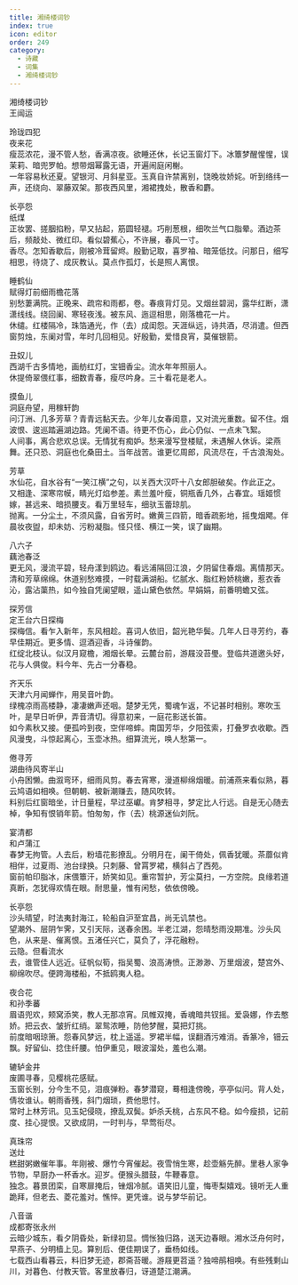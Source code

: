 ```yaml
---
title: 湘绮楼词钞
index: true
icon: editor
order: 249
category:
  - 诗藏
  - 词集
  - 湘绮楼词钞
---
```


湘绮楼词钞  
王闿运  
  
玲珑四犯  
夜来花  
瘦蕊浓花，漫不管人愁，香满凉夜。欲睡还休，长记玉窗灯下。冰簟梦醒惺惺，误茉莉、暗兜罗帕。想带烟幂露无语，开遍闹庭闲榭。  
一年容易秋还夏。望银河、月斜星亚。玉真自许禁离别，饶晚妆娇姹。听到络纬一声，还绕向、翠藤双架。那夜西风里，湘裙拽处，散香和麝。  
  
长亭怨  
纸煤  
正妆罢、搓胭掐粉，早又拈起，筋圆轻褪。巧削葱根，细吹兰气口脂晕。酒边茶后，频敲处、微红印。看似碧蕉心，不许展，春风一寸。  
香尽。怎知香歇后，刚被冷茸留烬。殷勤记取，喜罗袖、暗笼低抆。问那日，细写相思，待烧了、成灰教认。莫点作孤灯，长是照人离恨。  
  
睡鹤仙  
赋得灯前细雨檐花落  
别愁萋满院。正晚来、疏帘和雨都，卷。春痕背灯见。又烟丝碧润，露华红断，潇潇线线。绕回阑、寒轻夜浅。被东风、迤逗相思，刚落檐花一片。  
休缱。红楼隔冷，珠箔通光，作（去）成闺怨。天涯纵远，诗共酒，尽消遣。但西窗剪烛，东阑对雪，年时几回相见。好殷勤，爱惜良宵，莫催银箭。  
  
丑奴儿  
西湖千古多情地，画舫红灯，宝钿香尘。流水年年照丽人。  
休提倚翠偎红事，细数青春，瘦尽吟身。三十看花是老人。  
  
摸鱼儿  
洞庭舟望，用稼轩韵  
问汀洲、几多芳草？青青远黏天去。少年儿女春闺意，又对流光重数。留不住。烟波恨、逡巡踏遍湖边路。凭阑不语。待更不伤心，此心仍似、一点未飞絮。  
人间事，离合悲欢总误。无情犹有痴妒。愁来漫写登楼赋，未遇解人休诉。梁燕舞。还只恐、洞庭也化桑田土。当年战苦。谁更忆周郎，风流尽在，千古浪淘处。  
  
芳草  
水仙花，自水谷有“一笑江横”之句，以关西大汉吓十八女郎胆破矣。作此正之。  
又相逢、深寒帘幙，睛光灯焰参差。素兰羞叶瘦，铜瓶香几外，占春宜。瑶姬惯嫁，甚远来、暗损腰支。看万里轻车，细驮玉蕾琼肌。  
抛离。一分尘土，不须风露，自省芳时。嫩黄三四箭，暗香疏影地，摇曳烟飔。伴晨妆夜盥，却未妨、污粉凝脂。怪只怪、横江一笑，误了幽期。  
  
八六子  
藕池春泛  
更无风，漫流平碧，轻舟漾到鸥边。看远浦隔回江浪，夕阴留住春烟。离情那天。  
清和芳草绵绵。休道别愁难摸，一时载满湖船。忆腻水、脂红粉娇桃嫩，惹衣香沁，露沾蕖热，如今独自凭阑望眼，遥山黛色依然。早娟娟，前番明蟾又弦。  
  
探芳信  
定王台六日探梅  
探梅信。看乍入新年，东风相趁。喜词人依旧，韶光艳华鬓。几年人日寻芳约，春早佳期近。更多情、逗酒迎香，斗诗催韵。  
红绽北枝认。似汉月窥檐，湘烟长晕。云麓台前，游屐没苔璺。登临共道邀头好，花与人俱俊。料今年、先占一分春稳。  
  
齐天乐  
天津六月闻蝉作，用吴音叶韵。  
绿槐凉雨高楼静，凄凄嫩声还咽。楚梦无凭，蜀魂乍返，不记甚时相别。寒吹玉叶，是早日听伊，弄音清切。得意初来，一庭花影送长笛。  
如今素秋又接。便孤吟到夜，空伴啼蟀。南国芳华，夕阳弦索，打叠罗衣收歇。西风漫曳，斗惊起离心，玉壶冰热。细算流光，唤人愁第一。  
  
倦寻芳  
湖曲待风寄半山  
小舟困懒。曲溆弯环，细雨风剪。春去宵寒，漫道柳绵烟暖。前浦燕来看似熟，暮云鸠语如相唤。但朝朝、被新潮赚去，随风吹转。  
料别后红窗暗坐，计日量程，早过巫巘。肯梦相寻，梦定比人行远。自是无心随去棹，争知有恨销年箭。怕匆匆，作（去）桃源迷仙刘阮。  
  
宴清都  
和卢蒲江  
春梦无拘管。人去后，粉墙花影撩乱。分明月在，阑干倚处，佩香犹暖。茶蘼似肯相伴，过夏雨、池台绿换。只刺藤、曾罥罗裙，横斜占了西苑。  
窗前帕印脂冰，床偎簟汗，娇笑如见。重帘暂护，芳尘莫扫，一方空院。良缘若道真断，怎犹得欢情在眼。耐思量，惟有闲愁，依依傍晚。  
  
长亭怨  
沙头晴望，时法夷封海江，轮船自沪至宜昌，尚无讥禁也。  
望潮外、层阴乍霁，又引天际，送春余困。半老江湖，怨晴愁雨没期准。沙头风色，从来是、催离恨。五渚任兴亡，莫负了，浮花融粉。  
云隐。但看流水  
去，谁管佳人远近。征帆似筍，指吴蜀、浪高涛愤。正渺渺、万里烟波，楚宫外、柳绵吹尽。便跨海楼船，不抵鸥夷人稳。  
  
夜合花  
和孙季蕃  
眉语兜欢，颊窝添笑，教人无那凉宵。凤帷双掩，香魂暗共钗摇。爱袅娜，作去憨娇。把云衣、皱折红绡。翠鸳浓睡，防他梦醒，莫把灯挑。  
前度暗咽琼箫。怨春风梦远，枕上遥遥。罗裙半幅，误翻酒污难消。香篆冷，钿云飘。好留仙、捻住纤腰。怕伊重见，眼波溜处，羞也么潮。  
  
辘轳金井  
废圃寻春，见樱桃花感赋。  
玉窗长别，分今生不见，泪痕弹粉。春梦潜窥，蓦相逢傍晚，亭亭似问。背人处，倩妆谁认。朝雨香残，斜门烟琐，费他思忖。  
常时上林芳讯。见玉妃侵晓，撩乱双鬓。妒杀夭桃，占东风不稳。如今瘦损，记前度、挂心提恨。又欲成阴，一时判与，早莺衔尽。  
  
真珠帘  
送灶  
糕甜粥嫩催年事。年刚被、爆竹今宵催起。夜雪悄生寒，趁壶觞先醉。里巷人家争节物，早厨办一杯香水。迎岁。便猴头腊鼓，牛鞭春意。  
独念。暮景团栾，自寒扉掩后，锉烟冷腻。语笑旧儿童，悔枣梨嬉戏。镜听无人重跪拜，但老去、菱花羞对。憔悴。更凭谁。说与梦华前记。  
  
八音谐  
成都寄张永州  
云暗少城东，看夕阴昏处，新绿初显。惆怅独归路，送天边春眼。湘水泛舟何时，早燕子、分明樯上见。算别后、便佳期误了，垂杨如线。  
七载西山看暮云，料旧梦无迹，郡斋苔暖。游屐更苕遥？独啼鹃相唤。有些残剩山川，对暮色、付教天管。客里放春归，讶道楚江潮满。  
